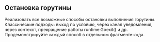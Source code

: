 ## Остановка горутины
Реализовать все возможные способы остановки выполнения горутины.  
Классические подходы: выход по условию, через канал уведомления, через контекст, прекращение работы runtime.Goexit() и др.  
Продемонстрируйте каждый способ в отдельном фрагменте кода.